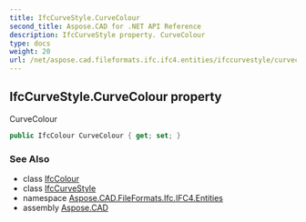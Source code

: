 ```yaml
---
title: IfcCurveStyle.CurveColour
second_title: Aspose.CAD for .NET API Reference
description: IfcCurveStyle property. CurveColour
type: docs
weight: 20
url: /net/aspose.cad.fileformats.ifc.ifc4.entities/ifccurvestyle/curvecolour/
---
```

## IfcCurveStyle.CurveColour property

CurveColour

```csharp
public IfcColour CurveColour { get; set; }
```

### See Also

* class [IfcColour](../../../aspose.cad.fileformats.ifc.ifc4.types/ifccolour/)
* class [IfcCurveStyle](../)
* namespace [Aspose.CAD.FileFormats.Ifc.IFC4.Entities](../../ifccurvestyle/)
* assembly [Aspose.CAD](../../../)


